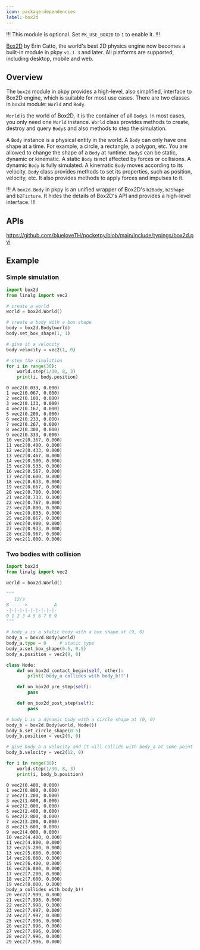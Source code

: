 ```yaml
---
icon: package-dependencies
label: box2d
---
```


!!!
This module is optional. Set `PK_USE_BOX2D` to `1` to enable it.
!!!

[Box2D](https://box2d.org/) by Erin Catto, the world's best 2D physics engine now becomes a built-in module in pkpy `v1.1.3` and later.
All platforms are supported, including desktop, mobile and web.

## Overview

The `box2d` module in pkpy provides a high-level, also simplified, interface to Box2D engine, which is suitable for most use cases.
There are two classes in `box2d` module: `World` and `Body`.

`World` is the world of Box2D, it is the container of all `Body`s.
In most cases, you only need one `World` instance.
`World` class provides methods to create, destroy and query `Body`s
and also methods to step the simulation.

A `Body` instance is a physical entity in the world.
A `Body` can only have one shape at a time.
For example, a circle, a rectangle, a polygon, etc.
You are allowed to change the shape of a `Body` at runtime.
`Body`s can be static, dynamic or kinematic.
A static `Body` is not affected by forces or collisions.
A dynamic `Body` is fully simulated.
A kinematic `Body` moves according to its velocity.
`Body` class provides methods to set its properties, such as position, velocity, etc.
It also provides methods to apply forces and impulses to it.

!!!
A `box2d.Body` in pkpy is an unified wrapper of Box2D's `b2Body`,
`b2Shape` and `b2Fixture`.
It hides the details of Box2D's API and provides a high-level interface.
!!!

## APIs

https://github.com/blueloveTH/pocketpy/blob/main/include/typings/box2d.pyi

## Example

### Simple simulation

```python
import box2d
from linalg import vec2

# create a world
world = box2d.World()

# create a body with a box shape
body = box2d.Body(world)
body.set_box_shape(1, 1)

# give it a velocity
body.velocity = vec2(1, 0)

# step the simulation
for i in range(30):
    world.step(1/30, 8, 3)
    print(i, body.position)
```

```
0 vec2(0.033, 0.000)
1 vec2(0.067, 0.000)
2 vec2(0.100, 0.000)
3 vec2(0.133, 0.000)
4 vec2(0.167, 0.000)
5 vec2(0.200, 0.000)
6 vec2(0.233, 0.000)
7 vec2(0.267, 0.000)
8 vec2(0.300, 0.000)
9 vec2(0.333, 0.000)
10 vec2(0.367, 0.000)
11 vec2(0.400, 0.000)
12 vec2(0.433, 0.000)
13 vec2(0.467, 0.000)
14 vec2(0.500, 0.000)
15 vec2(0.533, 0.000)
16 vec2(0.567, 0.000)
17 vec2(0.600, 0.000)
18 vec2(0.633, 0.000)
19 vec2(0.667, 0.000)
20 vec2(0.700, 0.000)
21 vec2(0.733, 0.000)
22 vec2(0.767, 0.000)
23 vec2(0.800, 0.000)
24 vec2(0.833, 0.000)
25 vec2(0.867, 0.000)
26 vec2(0.900, 0.000)
27 vec2(0.933, 0.000)
28 vec2(0.967, 0.000)
29 vec2(1.000, 0.000)
```

### Two bodies with collision

```python
import box2d
from linalg import vec2

world = box2d.World()

"""
   12/s
B ----->          A
-|-|-|-|-|-|-|-|-|-
0 1 2 3 4 5 6 7 8 9
"""

# body_a is a static body with a box shape at (9, 0)
body_a = box2d.Body(world)
body_a.type = 0     # static type
body_a.set_box_shape(0.5, 0.5)
body_a.position = vec2(9, 0)

class Node:
    def on_box2d_contact_begin(self, other):
        print('body_a collides with body_b!!')

    def on_box2d_pre_step(self):
        pass

    def on_box2d_post_step(self):
        pass

# body_b is a dynamic body with a circle shape at (0, 0)
body_b = box2d.Body(world, Node())
body_b.set_circle_shape(0.5)
body_b.position = vec2(0, 0)

# give body_b a velocity and it will collide with body_a at some point
body_b.velocity = vec2(12, 0)

for i in range(30):
    world.step(1/30, 8, 3)
    print(i, body_b.position)
```

```
0 vec2(0.400, 0.000)
1 vec2(0.800, 0.000)
2 vec2(1.200, 0.000)
3 vec2(1.600, 0.000)
4 vec2(2.000, 0.000)
5 vec2(2.400, 0.000)
6 vec2(2.800, 0.000)
7 vec2(3.200, 0.000)
8 vec2(3.600, 0.000)
9 vec2(4.000, 0.000)
10 vec2(4.400, 0.000)
11 vec2(4.800, 0.000)
12 vec2(5.200, 0.000)
13 vec2(5.600, 0.000)
14 vec2(6.000, 0.000)
15 vec2(6.400, 0.000)
16 vec2(6.800, 0.000)
17 vec2(7.200, 0.000)
18 vec2(7.600, 0.000)
19 vec2(8.000, 0.000)
body_a collides with body_b!!
20 vec2(7.999, 0.000)
21 vec2(7.998, 0.000)
22 vec2(7.998, 0.000)
23 vec2(7.997, 0.000)
24 vec2(7.997, 0.000)
25 vec2(7.996, 0.000)
26 vec2(7.996, 0.000)
27 vec2(7.996, 0.000)
28 vec2(7.996, 0.000)
29 vec2(7.996, 0.000)
```